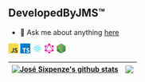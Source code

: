 ## DevelopedByJMS™
- 💬 Ask me about anything [here](https://github.com/developedbyjms/developedbyjms/issues)

<code><img height="20" alt="javascript" src="https://raw.githubusercontent.com/github/explore/80688e429a7d4ef2fca1e82350fe8e3517d3494d/topics/javascript/javascript.png"></code>
<code><img height="20" alt="typescript" src="https://raw.githubusercontent.com/github/explore/80688e429a7d4ef2fca1e82350fe8e3517d3494d/topics/typescript/typescript.png"></code>
<code><img height="20" alt="react" src="https://raw.githubusercontent.com/github/explore/80688e429a7d4ef2fca1e82350fe8e3517d3494d/topics/react/react.png"></code>
<code><img height="20" alt="graphql" src="https://raw.githubusercontent.com/github/explore/5c058a388828bb5fde0bcafd4bc867b5bb3f26f3/topics/graphql/graphql.png"></code>
<code><img height="20" alt="nodejs" src="https://raw.githubusercontent.com/github/explore/80688e429a7d4ef2fca1e82350fe8e3517d3494d/topics/nodejs/nodejs.png"></code>    


| <a href="https://github.com/developedbyjms/github-readme-stats"><img align="center" src="https://github-readme-stats.vercel.app/api?username=developedbyjms&show_icons=true&include_all_commits=true&theme=buefy&hide_border=true" alt="José Sixpenze's github stats" /></a> | <a href="https://github.com/developedbyjms/github-readme-stats"><img align="center" src="https://github-readme-stats.vercel.app/api/top-langs/?username=developedbyjms&layout=compact&theme=buefy&hide_border=true" /></a> |
| ------------- | ------------- |
